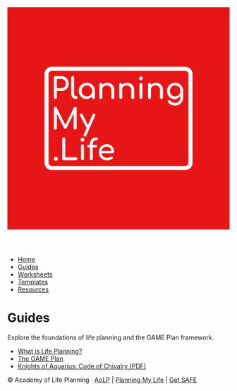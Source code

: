 <link rel="stylesheet" href="../style.css">

<header>
  <a href="../index.html">
    <img src="../assets/Original.png" alt="Planning My Life Logo" class="logo">
  </a>
</header>

<nav>
  <ul>
    <li><a href="../index.html">Home</a></li>
    <li><a href="../Guides/">Guides</a></li>
    <li><a href="../Worksheets/">Worksheets</a></li>
    <li><a href="../Templates/">Templates</a></li>
    <li><a href="../Public-Resources/">Resources</a></li>
  </ul>
</nav>

# Guides

Explore the foundations of life planning and the GAME Plan framework.

- [What is Life Planning?](./What-is-Life-Planning.html)  
- [The GAME Plan](./The-GAME-Plan.html)  
- <a href="./Code-of-Chivalry.pdf" target="_blank">Knights of Aquarius: Code of Chivalry (PDF)</a>

<footer>
  <p>
    © Academy of Life Planning · 
    <a href="https://www.aolp.info" target="_blank">AoLP</a> |
    <a href="https://www.planningmy.life" target="_blank">Planning My Life</a> |
    <a href="https://www.aolp.info/projects" target="_blank">Get SAFE</a>
  </p>
</footer>
